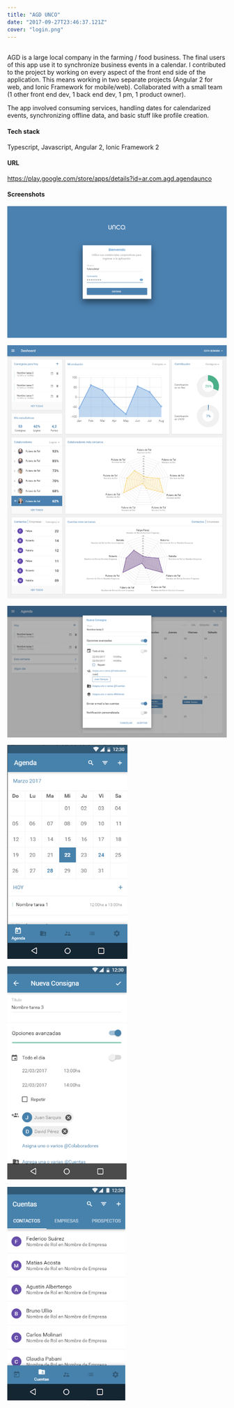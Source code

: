 ```yaml
---
title: "AGD UNCO"
date: "2017-09-27T23:46:37.121Z"
cover: "login.png"
---
```

<br />
AGD is a large local company in the farming / food business. The final users of this app use it to synchronize business events in a calendar. I contributed to the project by working on every aspect of the front end side of the application. This means working in two separate projects (Angular 2 for web, and Ionic Framework for mobile/web). Collaborated with a small team (1 other front end dev, 1 back end dev, 1 pm, 1 product owner).

The app involved consuming services, handling dates for calendarized events, synchronizing offline data, and basic stuff like profile creation.

#### Tech stack
Typescript, Javascript, Angular 2, Ionic Framework 2

#### URL
https://play.google.com/store/apps/details?id=ar.com.agd.agendaunco

#### Screenshots

![](login.png)

![](dashboard.png)

![](agenda.png)

![](agdunco.png)

![](agdunco2.png)

![](agdunco3.png)
